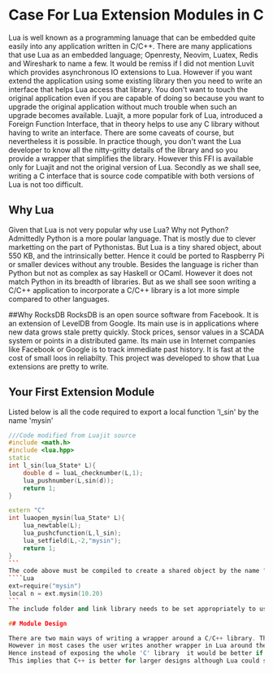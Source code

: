 
# Case For Lua Extension Modules in C

 Lua is well known as a programming lanuage that can be embedded quite easily into any application written in C/C++.
There are many applications that use Lua as an embedded language; Openresty, Neovim, Luatex, Redis and Wireshark to name a few. 
It would be remiss if I did not mention Luvit which provides asynchronous IO extensions to Lua.
However if you want extend the application using some existing library then you need to write an interface that helps Lua access that library.
You don't want to touch the original application even if you are capable of doing so because you want to upgrade the original application without much trouble 
when such an upgrade becomes available.
Luajit, a more popular fork of Lua, introduced a Foreign Function Interface, that in theory helps to use any C library without having to write an interface.
There are some caveats of course, but nevertheless it is possible. In practice though, you don't want the Lua developer to know all the nitty-gritty details of the library
and so you provide a wrapper that simplifies the library. However this FFI is available only for Luajit and not the original version of Lua. 
Secondly as we shall see, writing a C interface that is source code compatible with both versions of Lua is not too difficult.  

## Why Lua
Given that Lua is not very popular why use Lua? Why not Python? Admittedly Python is a more poular language. That is mostly due to clever marketting on the part
of Pythonistas. But Lua is a tiny shared object, about 550 KB, and the intrinsically better. Hence it could be ported to Raspberry Pi or smaller devices without any trouble. Besides the language 
is richer than Python but not as complex as say Haskell or OCaml. However it does not match Python in its breadth of libraries.
But as we shall see soon writing a C/C++ application to incorporate a  C/C++ library is a lot more simple compared to other languages. 

##Why RocksDB
RocksDB is an open source software from Facebook. It is an extension of LevelDB from Google. Its main use is in applications where new data grows stale pretty quickly. Stock prices, sensor values in a SCADA system or points in a distributed game. Its main use in Internet companies like Facebook or Google is to track immediate past history. It is fast at the cost of small loos in reliabilty.
This project was developed to show that Lua extensions are pretty to write. 

## Your First Extension Module

Listed below is all the code required to export a local function 'l_sin' by the name 'mysin'
````C++
///Code modified from Luajit source
#include <math.h>
#include <lua.hpp>
static
int l_sin(lua_State* L){
	double d = luaL_checknumber(L,1);
	lua_pushnumber(L,sin(d));
	return 1;
}

extern "C"
int luaopen_mysin(lua_State* L){
    lua_newtable(L);
    lua_pushcfunction(L,l_sin); 
    lua_setfield(L,-2,"mysin");
	return 1;
}	
```
The code above must be compiled to create a shared object by the name "mysin.so" to use the Lua code isted below.
````Lua
ext=require("mysin")
local n = ext.mysin(10.20)
```
The include folder and link library needs to be set appropriately to use the targeted version of Lua. Notice that the name of the shared libray and the suffix of the exported function must match as shown above.

## Module Design

There are two main ways of writing a wrapper around a C/C++ library. The first is to simply expose all the C functions to Lua. This is the most common approach.
However in most cases the user writes another wrapper in Lua around the exposed functions so as to simplify the interface. 
Hence instead of exposing the whole 'C' library  it would be better if the wrapper functions that would otherwise be written in Lua are exposed as module functions. 
This implies that C++ is better for larger designs although Lua could still be used to glue the main application with the C library.


